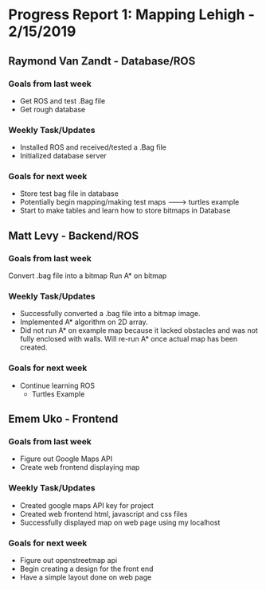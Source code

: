 # Progress Report 1:	Mapping Lehigh -		2/15/2019

## Raymond Van Zandt - Database/ROS

### Goals from last week
* Get ROS and test .Bag file
* Get rough database

### Weekly Task/Updates
* Installed ROS and received/tested a .Bag file
* Initialized database server

### Goals for next week
* Store test bag file in database
* Potentially begin mapping/making test maps ---> turtles example
* Start to make tables and learn how to store bitmaps in Database

## Matt Levy - Backend/ROS

### Goals from last week
Convert .bag file into a bitmap
Run A* on bitmap

### Weekly Task/Updates
- Successfully converted a .bag file into a bitmap image.
- Implemented A* algorithm on 2D array.
- Did not run A* on example map because it lacked obstacles and was not fully enclosed with walls.  Will re-run A* once actual map has been created.

### Goals for next week
- Continue learning ROS
  - Turtles Example

## Emem Uko - Frontend

### Goals from last week
* Figure out Google Maps API 
* Create web frontend displaying map

### Weekly Task/Updates
* Created google maps API key for project
* Created web frontend html, javascript and css files
* Successfully displayed map on web page using my localhost 

### Goals for next week
* Figure out openstreetmap api
* Begin creating a design for the front end 
* Have a simple layout done on web page


